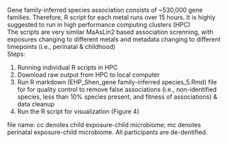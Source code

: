 Gene family-inferred species association consists of ~530,000 gene families. Therefore, R script for each metal runs over 15 hours. It is highly suggested to run in high performance computing clusters (HPC)\
The scripts are very similar MaAsLin2 based association screnning, with exposures changing to different metals and metadata changing to different timepoints (i.e., perinatal & childhood)\
Steps:
1. Running individual R scripts in HPC
2. Download raw output from HPC to local computer
3. Run R markdown (EHP_Shen_gene family-inferred species_5.Rmd) file for for quality control to remove false associations (i.e., non-identified species, less than 10% species present, and fitness of associations) & data cleanup
4. Run the R script for visualization (Figure 4)

file name: cc denotes child exposure-child microbiome; mc denotes perinatal exposure-child microbiome. All participants are de-dentified.
